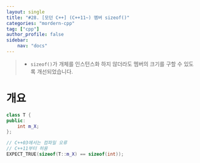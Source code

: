 ```yaml
---
layout: single
title: "#28. [모던 C++] (C++11~) 멤버 sizeof()"
categories: "mordern-cpp"
tag: ["cpp"]
author_profile: false
sidebar: 
    nav: "docs"
---
```


> * `sizeof()`가 개체를 인스턴스화 하지 않더라도 멤버의 크기를 구할 수 있도록 개선되었습니다.

# 개요

```cpp
class T {
public:
    int m_X;
};

// C++03에서는 컴파일 오류
// C++11부터 허용
EXPECT_TRUE(sizeof(T::m_X) == sizeof(int));
```